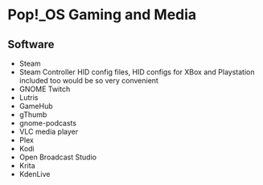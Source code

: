 # Pop!\_OS Gaming and Media

## Software

- Steam
- Steam Controller HID config files, HID configs for XBox and Playstation included too would be so very convenient
- GNOME Twitch
- Lutris
- GameHub
- gThumb
- gnome-podcasts
- VLC media player
- Plex
- Kodi
- Open Broadcast Studio 
- Krita 
- KdenLive
